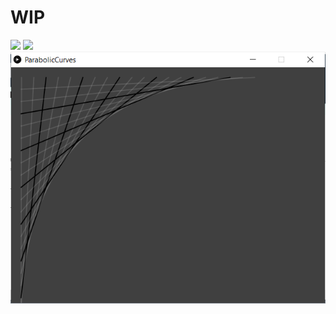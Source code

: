 <h1> WIP </h1>
<img src="ParabolicCurves_Extra3/screen.gif">
<img src="ParabolicCurves_Extra/screen.gif">
<img src="ParabolicCurves/screen.png">
